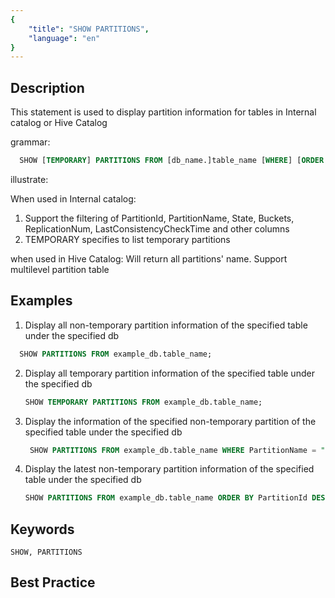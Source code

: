 ```yaml
---
{
    "title": "SHOW PARTITIONS",
    "language": "en"
}
---
```


<!--
Licensed to the Apache Software Foundation (ASF) under one
or more contributor license agreements.  See the NOTICE file
distributed with this work for additional information
regarding copyright ownership.  The ASF licenses this file
to you under the Apache License, Version 2.0 (the
"License"); you may not use this file except in compliance
with the License.  You may obtain a copy of the License at

  http://www.apache.org/licenses/LICENSE-2.0

Unless required by applicable law or agreed to in writing,
software distributed under the License is distributed on an
"AS IS" BASIS, WITHOUT WARRANTIES OR CONDITIONS OF ANY
KIND, either express or implied.  See the License for the
specific language governing permissions and limitations
under the License.
-->


## Description

  This statement is used to display partition information for tables in Internal catalog or Hive Catalog

grammar:

```SQL
  SHOW [TEMPORARY] PARTITIONS FROM [db_name.]table_name [WHERE] [ORDER BY] [LIMIT];
```

illustrate:

When used in Internal catalog:
1. Support the filtering of PartitionId, PartitionName, State, Buckets, ReplicationNum, LastConsistencyCheckTime and other columns
2. TEMPORARY specifies to list temporary partitions


when used in Hive Catalog:
Will return all partitions' name. Support multilevel partition table



## Examples

1. Display all non-temporary partition information of the specified table under the specified db

```SQL
  SHOW PARTITIONS FROM example_db.table_name;
```

2. Display all temporary partition information of the specified table under the specified db

    ```SQL
    SHOW TEMPORARY PARTITIONS FROM example_db.table_name;
    ```

3. Display the information of the specified non-temporary partition of the specified table under the specified db

    ```SQL
     SHOW PARTITIONS FROM example_db.table_name WHERE PartitionName = "p1";
    ```

4. Display the latest non-temporary partition information of the specified table under the specified db

    ```SQL
    SHOW PARTITIONS FROM example_db.table_name ORDER BY PartitionId DESC LIMIT 1;
    ```

## Keywords

    SHOW, PARTITIONS

## Best Practice


